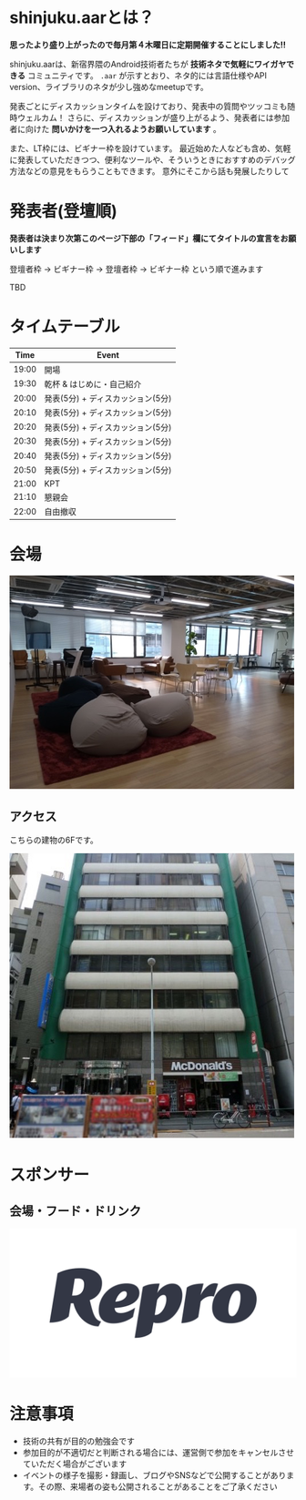 # shinjuku.aarとは？

**思ったより盛り上がったので毎月第４木曜日に定期開催することにしました!!**

shinjuku.aarは、新宿界隈のAndroid技術者たちが **技術ネタで気軽にワイガヤできる** コミュニティです。
`.aar` が示すとおり、ネタ的には言語仕様やAPI version、ライブラリのネタが少し強めなmeetupです。

発表ごとにディスカッションタイムを設けており、発表中の質問やツッコミも随時ウェルカム！
さらに、ディスカッションが盛り上がるよう、発表者には参加者に向けた **問いかけを一つ入れるようお願いしています** 。

また、LT枠には、ビギナー枠を設けています。
最近始めた人なども含め、気軽に発表していただきつつ、便利なツールや、そういうときにおすすめのデバッグ方法などの意見をもらうこともできます。
意外にそこから話も発展したりして

# 発表者(登壇順)

**発表者は決まり次第このページ下部の「フィード」欄にてタイトルの宣言をお願いします**

登壇者枠 -> ビギナー枠 -> 登壇者枠 -> ビギナー枠 という順で進みます

TBD

# タイムテーブル

Time | Event
--- | ---
19:00 | 開場
19:30 | 乾杯 & はじめに・自己紹介
20:00 | 発表(5分) + ディスカッション(5分)
20:10 | 発表(5分) + ディスカッション(5分)
20:20 | 発表(5分) + ディスカッション(5分)
20:30 | 発表(5分) + ディスカッション(5分)
20:40 | 発表(5分) + ディスカッション(5分)
20:50 | 発表(5分) + ディスカッション(5分)
21:00 | KPT
21:10 | 懇親会
22:00 | 自由撤収

# 会場

![](https://github.com/shinjukuaar/shinjukuaar/blob/master/assets/images/sponsers/repro-access-4.png?raw=true)

## アクセス

こちらの建物の6Fです。

![](https://github.com/shinjukuaar/shinjukuaar/blob/master/assets/images/sponsers/repro-access-1.png?raw=true)

# スポンサー

## 会場・フード・ドリンク

![](https://github.com/shinjukuaar/shinjukuaar/blob/master/assets/images/sponsers/repro-logo-colored.png?raw=true)

# 注意事項

- 技術の共有が目的の勉強会です
- 参加目的が不適切だと判断される場合には、運営側で参加をキャンセルさせていただく場合がございます
- イベントの様子を撮影・録画し、ブログやSNSなどで公開することがあります。その際、来場者の姿も公開されることがあることをご了承ください
